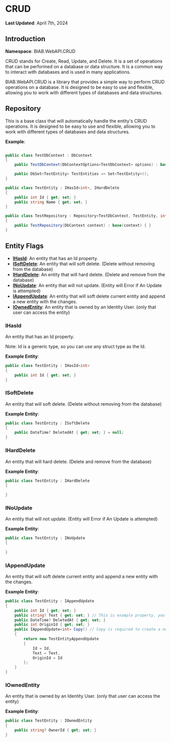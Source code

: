﻿# CRUD

**Last Updated**: April 7th, 2024


## Introduction

**Namespace**: BIAB.WebAPI.CRUD

CRUD stands for Create, Read, Update, and Delete. It is a set of operations that can be performed on a database or data structure. It is a common way to interact with databases and is used in many applications.

BIAB.WebAPI.CRUD is a library that provides a simple way to perform CRUD operations on a database. It is designed to be easy to use and flexible, allowing you to work with different types of databases and data structures.


## Repository
This is a base class that will automatically handle the entity's CRUD operations. It is designed to be easy to use and flexible, allowing you to work with different types of databases and data structures.

**Example**:
```csharp

public class TestDbContext : DbContext
{
    public TestDbContext(DbContextOptions<TestDbContext> options) : base(options) { }

    public DbSet<TestEntity> TestEntities => Set<TestEntity>();
}

public class TestEntity : IHasId<int>, IHardDelete
{
    public int Id { get; set; }
    public string Name { get; set; }
}

public class TestRepository : Repository<TestDbContext, TestEntity, int>
{
    public TestRepository(DbContext context) : base(context) { }
}
```

## Entity Flags
- **[IHasId](#ihasid)**: An entity that has an Id property.
- **[ISoftDelete](#isoftdelete)**: An entity that will soft delete. (Delete without removing from the database)
- **[IHardDelete](#iharddelete)**: An entity that will hard delete. (Delete and remove from the database)
- **[INoUpdate](#inoupdate)**: An entity that will not update. (Entity will Error if An Update is attempted)
- **[IAppendUpdate](#iappendupdate)**: An entity that will soft delete current entity and append a new entity with the changes.
- **[IOwnedEntity](#iownedentity)**: An entity that is owned by an Identity User. (only that user can access the entity)


### IHasId
An entity that has an Id property.

Note: Id is a generic type, so you can use any struct type as the Id.

**Example Entity**:
```csharp
public class TestEntity : IHasId<int>
{
    public int Id { get; set; }
}
```

### ISoftDelete
An entity that will soft delete. (Delete without removing from the database)

**Example Entity**:
```csharp
public class TestEntity : ISoftDelete
{
    public DateTime? DeletedAt { get; set; } = null;
}
```


### IHardDelete
An entity that will hard delete. (Delete and remove from the database)

**Example Entity**:
```csharp
public class TestEntity : IHardDelete
{
    
}
```

### INoUpdate
An entity that will not update. (Entity will Error if An Update is attempted)

**Example Entity**:
```csharp
public class TestEntity : INoUpdate
{
    
}
```

### IAppendUpdate
An entity that will soft delete current entity and append a new entity with the changes.

**Example Entity**:
```csharp
public class TestEntity : IAppendUpdate
{
    public int Id { get; set; }
    public string? Text { get; set; } // This is example property, you can have any property you want
    public DateTime? DeletedAt { get; set; }
    public int OriginId { get; set; }
    public IAppendUpdate<int> Copy() // Copy is required to create a new entity with the changes
    {
        return new TestEntityAppendUpdate
        {
            Id = Id,
            Text = Text,
            OriginId = Id
        };
    }
}
```

### IOwnedEntity
An entity that is owned by an Identity User. (only that user can access the entity)

**Example Entity**:
```csharp
public class TestEntity : IOwnedEntity
{
    public string? OwnerId { get; set; }
}
```

